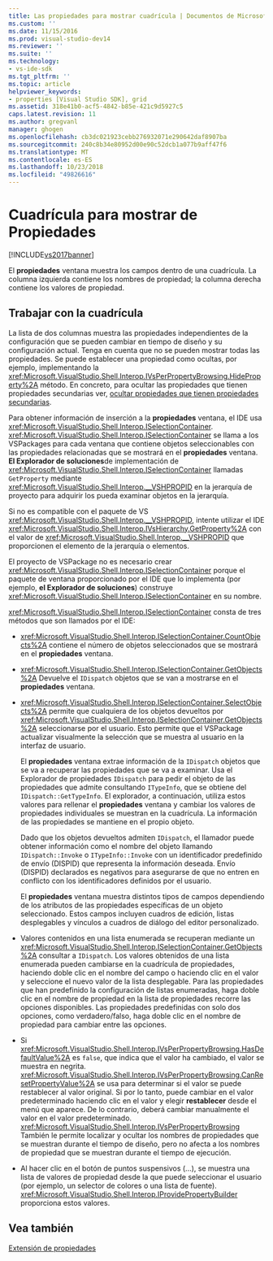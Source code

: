 ```yaml
---
title: Las propiedades para mostrar cuadrícula | Documentos de Microsoft
ms.custom: ''
ms.date: 11/15/2016
ms.prod: visual-studio-dev14
ms.reviewer: ''
ms.suite: ''
ms.technology:
- vs-ide-sdk
ms.tgt_pltfrm: ''
ms.topic: article
helpviewer_keywords:
- properties [Visual Studio SDK], grid
ms.assetid: 318e41b0-acf5-4842-b85e-421c9d5927c5
caps.latest.revision: 11
ms.author: gregvanl
manager: ghogen
ms.openlocfilehash: cb3dc021923cebb276932071e290642daf8907ba
ms.sourcegitcommit: 240c8b34e80952d00e90c52dcb1a077b9aff47f6
ms.translationtype: MT
ms.contentlocale: es-ES
ms.lasthandoff: 10/23/2018
ms.locfileid: "49826616"
---
```

# <a name="properties-display-grid"></a>Cuadrícula para mostrar de Propiedades
[!INCLUDE[vs2017banner](../../includes/vs2017banner.md)]

El **propiedades** ventana muestra los campos dentro de una cuadrícula. La columna izquierda contiene los nombres de propiedad; la columna derecha contiene los valores de propiedad.  
  
## <a name="working-with-the-grid"></a>Trabajar con la cuadrícula  
 La lista de dos columnas muestra las propiedades independientes de la configuración que se pueden cambiar en tiempo de diseño y su configuración actual. Tenga en cuenta que no se pueden mostrar todas las propiedades. Se puede establecer una propiedad como ocultas, por ejemplo, implementando la <xref:Microsoft.VisualStudio.Shell.Interop.IVsPerPropertyBrowsing.HideProperty%2A> método. En concreto, para ocultar las propiedades que tienen propiedades secundarias ver, [ocultar propiedades que tienen propiedades secundarias](../../misc/hiding-properties-that-have-child-properties.md).  
  
 Para obtener información de inserción a la **propiedades** ventana, el IDE usa <xref:Microsoft.VisualStudio.Shell.Interop.ISelectionContainer>. <xref:Microsoft.VisualStudio.Shell.Interop.ISelectionContainer> se llama a los VSPackages para cada ventana que contiene objetos seleccionables con las propiedades relacionadas que se mostrará en el **propiedades** ventana. **El Explorador de soluciones**de implementación de <xref:Microsoft.VisualStudio.Shell.Interop.ISelectionContainer> llamadas `GetProperty` mediante <xref:Microsoft.VisualStudio.Shell.Interop.__VSHPROPID> en la jerarquía de proyecto para adquirir los pueda examinar objetos en la jerarquía.  
  
 Si no es compatible con el paquete de VS <xref:Microsoft.VisualStudio.Shell.Interop.__VSHPROPID>, intente utilizar el IDE <xref:Microsoft.VisualStudio.Shell.Interop.IVsHierarchy.GetProperty%2A> con el valor de <xref:Microsoft.VisualStudio.Shell.Interop.__VSHPROPID> que proporcionen el elemento de la jerarquía o elementos.  
  
 El proyecto de VSPackage no es necesario crear <xref:Microsoft.VisualStudio.Shell.Interop.ISelectionContainer> porque el paquete de ventana proporcionado por el IDE que lo implementa (por ejemplo, **el Explorador de soluciones**) construye <xref:Microsoft.VisualStudio.Shell.Interop.ISelectionContainer> en su nombre.  
  
 <xref:Microsoft.VisualStudio.Shell.Interop.ISelectionContainer> consta de tres métodos que son llamados por el IDE:  
  
- <xref:Microsoft.VisualStudio.Shell.Interop.ISelectionContainer.CountObjects%2A> contiene el número de objetos seleccionados que se mostrará en el **propiedades** ventana.  
  
- <xref:Microsoft.VisualStudio.Shell.Interop.ISelectionContainer.GetObjects%2A> Devuelve el `IDispatch` objetos que se van a mostrarse en el **propiedades** ventana.  
  
- <xref:Microsoft.VisualStudio.Shell.Interop.ISelectionContainer.SelectObjects%2A> permite que cualquiera de los objetos devueltos por <xref:Microsoft.VisualStudio.Shell.Interop.ISelectionContainer.GetObjects%2A> seleccionarse por el usuario. Esto permite que el VSPackage actualizar visualmente la selección que se muestra al usuario en la interfaz de usuario.  
  
  El **propiedades** ventana extrae información de la `IDispatch` objetos que se va a recuperar las propiedades que se va a examinar. Usa el Explorador de propiedades `IDispatch` para pedir el objeto de las propiedades que admite consultando `ITypeInfo`, que se obtiene del `IDispatch::GetTypeInfo`. El explorador, a continuación, utiliza estos valores para rellenar el **propiedades** ventana y cambiar los valores de propiedades individuales se muestran en la cuadrícula. La información de las propiedades se mantiene en el propio objeto.  
  
  Dado que los objetos devueltos admiten `IDispatch`, el llamador puede obtener información como el nombre del objeto llamando `IDispatch::Invoke` o `ITypeInfo::Invoke` con un identificador predefinido de envío (DISPID) que representa la información deseada. Envío (DISPID) declarados es negativos para asegurarse de que no entren en conflicto con los identificadores definidos por el usuario.  
  
  El **propiedades** ventana muestra distintos tipos de campos dependiendo de los atributos de las propiedades específicas de un objeto seleccionado. Estos campos incluyen cuadros de edición, listas desplegables y vínculos a cuadros de diálogo del editor personalizado.  
  
- Valores contenidos en una lista enumerada se recuperan mediante un <xref:Microsoft.VisualStudio.Shell.Interop.ISelectionContainer.GetObjects%2A> consultar a `IDispatch`. Los valores obtenidos de una lista enumerada pueden cambiarse en la cuadrícula de propiedades, haciendo doble clic en el nombre del campo o haciendo clic en el valor y seleccione el nuevo valor de la lista desplegable. Para las propiedades que han predefinido la configuración de listas enumeradas, haga doble clic en el nombre de propiedad en la lista de propiedades recorre las opciones disponibles. Las propiedades predefinidas con solo dos opciones, como verdadero/falso, haga doble clic en el nombre de propiedad para cambiar entre las opciones.  
  
- Si <xref:Microsoft.VisualStudio.Shell.Interop.IVsPerPropertyBrowsing.HasDefaultValue%2A> es `false`, que indica que el valor ha cambiado, el valor se muestra en negrita. <xref:Microsoft.VisualStudio.Shell.Interop.IVsPerPropertyBrowsing.CanResetPropertyValue%2A> se usa para determinar si el valor se puede restablecer al valor original. Si por lo tanto, puede cambiar en el valor predeterminado haciendo clic en el valor y elegir **restablecer** desde el menú que aparece. De lo contrario, deberá cambiar manualmente el valor en el valor predeterminado. <xref:Microsoft.VisualStudio.Shell.Interop.IVsPerPropertyBrowsing> También le permite localizar y ocultar los nombres de propiedades que se muestran durante el tiempo de diseño, pero no afecta a los nombres de propiedad que se muestran durante el tiempo de ejecución.  
  
- Al hacer clic en el botón de puntos suspensivos (...), se muestra una lista de valores de propiedad desde la que puede seleccionar el usuario (por ejemplo, un selector de colores o una lista de fuente). <xref:Microsoft.VisualStudio.Shell.Interop.IProvidePropertyBuilder> proporciona estos valores.  
  
## <a name="see-also"></a>Vea también  
 [Extensión de propiedades](../../extensibility/internals/extending-properties.md)

